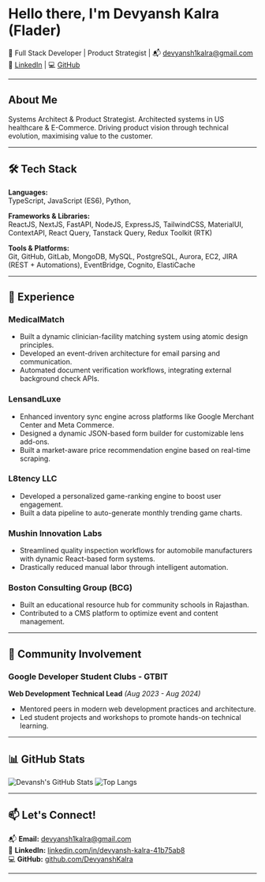 # Hello there, I'm Devyansh Kalra (Flader)

🚀 Full Stack Developer | Product Strategist | 📬 devyansh1kalra@gmail.com  
🔗 [LinkedIn](https://www.linkedin.com/in/devyansh-kalra-41b75ab8/) | 💻 [GitHub](https://github.com/DevyanshKalra)

---

## About Me

Systems Architect & Product Strategist. Architected systems in US healthcare & E-Commerce. Driving product vision through technical evolution, maximising value to the customer.

---

## 🛠️ Tech Stack

**Languages:**  
TypeScript, JavaScript (ES6), Python,

**Frameworks & Libraries:**  
ReactJS, NextJS, FastAPI, NodeJS, ExpressJS, TailwindCSS, MaterialUI, ContextAPI, React Query, Tanstack Query, Redux Toolkit (RTK)

**Tools & Platforms:**  
Git, GitHub, GitLab, MongoDB, MySQL, PostgreSQL, Aurora, EC2, JIRA (REST + Automations), EventBridge, Cognito, ElastiCache

---

## 💼 Experience

### **MedicalMatch** 
- Built a dynamic clinician-facility matching system using atomic design principles.
- Developed an event-driven architecture for email parsing and communication.
- Automated document verification workflows, integrating external background check APIs.

### **LensandLuxe** 
- Enhanced inventory sync engine across platforms like Google Merchant Center and Meta Commerce.
- Designed a dynamic JSON-based form builder for customizable lens add-ons.
- Built a market-aware price recommendation engine based on real-time scraping.

### **L8tency LLC**
- Developed a personalized game-ranking engine to boost user engagement.
- Built a data pipeline to auto-generate monthly trending game charts.

### **Mushin Innovation Labs** 
- Streamlined quality inspection workflows for automobile manufacturers with dynamic React-based form systems.
- Drastically reduced manual labor through intelligent automation.

### **Boston Consulting Group (BCG)**
- Built an educational resource hub for community schools in Rajasthan.
- Contributed to a CMS platform to optimize event and content management.


---

## 🤝 Community Involvement

### **Google Developer Student Clubs - GTBIT**
**Web Development Technical Lead** *(Aug 2023 - Aug 2024)*
- Mentored peers in modern web development practices and architecture.
- Led student projects and workshops to promote hands-on technical learning.

---

## 📊 GitHub Stats

![Devansh's GitHub Stats](https://github-readme-stats.vercel.app/api?username=DevyanshKalra&show_icons=true&theme=radical)
![Top Langs](https://github-readme-stats.vercel.app/api/top-langs/?username=DevyanshKalra&layout=compact&theme=radical)

---

## 📫 Let's Connect!


📬 **Email:** devyansh1kalra@gmail.com  
🔗 **LinkedIn:** [linkedin.com/in/devyansh-kalra-41b75ab8](https://www.linkedin.com/in/devyansh-kalra-41b75ab8/)  
💻 **GitHub:** [github.com/DevyanshKalra](https://github.com/DevyanshKalra)

---
